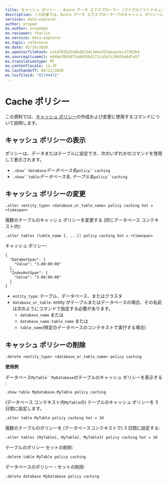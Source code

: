 ```yaml
---
title: キャッシュ ポリシー - Azure データ エクスプローラー |マイクロソフトドキュメント
description: この記事では、Azure データ エクスプローラーでのキャッシュ ポリシーについて説明します。
services: data-explorer
author: orspod
ms.author: orspodek
ms.reviewer: rkarlin
ms.service: data-explorer
ms.topic: reference
ms.date: 02/19/2020
ms.openlocfilehash: ca14703b2548bdb23dc3e6e352aeaacbc17303b4
ms.sourcegitcommit: e94be7045d71a0435b4171ca3a7c30455e6dfa57
ms.translationtype: MT
ms.contentlocale: ja-JP
ms.lasthandoff: 04/22/2020
ms.locfileid: "81744472"
---
```

# <a name="cache-policy"></a>Cache ポリシー

この資料では、[キャッシュ ポリシー](cachepolicy.md)の作成および変更に使用するコマンドについて説明します。 

## <a name="displaying-the-cache-policy"></a>キャッシュ ポリシーの表示

ポリシーは、データまたはテーブルに設定でき、次のいずれかのコマンドを使用して表示されます。

* `.show``database`*データベース名*`policy``caching`
* `.show``table`*データベース名*`.`*テーブル名*`policy``caching`

## <a name="altering-the-cache-policy"></a>キャッシュ ポリシーの変更

```kusto
.alter <entity_type> <database_or_table_name> policy caching hot = <timespan>
```

複数のテーブルのキャッシュ ポリシーを変更する (同じデータベース コンテキスト内):

```kusto
.alter tables (table_name [, ...]) policy caching hot = <timespan>
```

キャッシュ ポリシー:

```kusto
{
  "DataHotSpan": {
    "Value": "3.00:00:00"
  },
  "IndexHotSpan": {
    "Value": "3.00:00:00"
  }
}
```

* `entity_type`: テーブル、データベース、またはクラスタ
* `database_or_table`: entity がテーブルまたはデータベースの場合、その名前は次のようにコマンドで指定する必要があります。 
  - `database_name` または 
  - `database_name.table_name` または 
  - `table_name`(特定のデータベースのコンテキストで実行する場合)

## <a name="deleting-the-cache-policy"></a>キャッシュ ポリシーの削除

```kusto
.delete <entity_type> <database_or_table_name> policy caching
```

**使用例**

データベース`MyTable``MyDatabase`のテーブルのキャッシュ ポリシーを表示する :

```kusto
.show table MyDatabase.MyTable policy caching 
```

(データベース コンテキスト内`MyTable`の) テーブルのキャッシュ ポリシーを 3 日間に設定します。

```kusto
.alter table MyTable policy caching hot = 3d
```

複数のテーブルのポリシーを (データベースコンテキストで) 3 日間に設定する:

```kusto
.alter tables (MyTable1, MyTable2, MyTable3) policy caching hot = 3d
```

テーブルのポリシー セットの削除:

```kusto
.delete table MyTable policy caching
```

データベースのポリシー・セットの削除:

```kusto
.delete database MyDatabase policy caching
```
